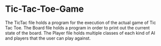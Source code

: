 # Tic-Tac-Toe-Game
The TicTac file holds a program for the execution of the actual game of Tic Tac Toe.
The Board file holds a program in order to print out the current state of the board.
The Player file holds multiple classes of each kind of AI and players that the user can play against.
